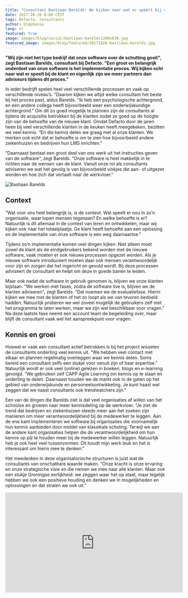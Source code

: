 ```yaml
---
title: "Consultant Bastiaan Barelds: We kijken naar wat er speelt bij de klant"
date: 2017-10-26 8:00 CEST
tags: Defacto, consultants
author: Stéphanie
lang: nl
featured: true
image: images/blog/social/bastiaan-barelds1200x630.jpg
featured_image: images/blog/featured/20171026-bastiaan-barelds.jpg
---
```


**"Wij zijn niet het type bedrijf dat onze software over de schutting gooit", zegt Bastiaan Barelds, consultant bij Defacto. “Een groot en belangrijk onderdeel van onze software is het implementatie proces. Wij kijken echt naar wat er speelt bij de klant en eigenlijk zijn we meer partners dan adviseurs tijdens dit proces."**

In ieder bedrijft spelen heel veel verschillende processen en vaak op verschillende niveau’s. “Daarom kijken we altijd welke consultant het beste bij het proces past, aldus Barelds. “Ik heb een psychologische achtergrond, en een andere collega heeft bijvoorbeeld weer een onderwijskundige achtergrond." Om dit zo goed mogelijk te plannen zijn de consultants al tijdens de acquisitie betrokken bij de klanten zodat ze goed op de hoogte zijn van de behoefte van de nieuwe klant. Omdat Defacto door de jaren heen bij veel verschillende klanten in de keuken heeft meegekeken, bezitten we veel kennis. “En die kennis delen we graag met al onze klanten. We merken ook echt dat er behoefte is om te zien hoe bijvoorbeeld andere ziekenhuizen en bedrijven hun LMS inrichten."

“Daarnaast bestaat een groot deel van ons werk uit het instructies geven van de software", zegt Barelds. “Onze software is heel makkelijk in te richten naar de wensen van de klant. Vanuit onze rol als consultants adviseren we wat het gevolg is van bijvoorbeeld vinkjes die aan- of uitgezet worden en hoe zich dat vertaalt naar de werkvloer."

![Bastiaan Barelds](/images/blog/bastiaan-barelds.jpg)

## Context

“Wat voor ons heel belangrijk is, is de context. Wat speelt er nou in zo’n organisatie, waar lopen mensen tegenaan? En welke behoefte is er? Natuurlijk is dit allemaal in de context van leren en ontwikkelen, maar wij kijken ook naar het totaalplaatje. De klant heeft behoefte aan een oplossing en de implementatie van onze software is een weg daarnaartoe."

Tijdens zo’n implementatie komen veel dingen kijken. Niet alleen moet zowel de klant als de eindgebruikers bekend worden met de nieuwe software, vaak moeten er ook nieuwe processen opgezet worden. Als je nieuwe software introduceert moeten daar ook mensen verantwoordelijk voor zijn en zorgen dat het ingericht en gevuld wordt. Bij deze processen adviseert de consultant en helpt om deze in goede banen te leiden.

Maar ook nadat de software in gebruik genomen is, blijven we onze klanten bijstaan. “We werken met fases, zodra de software live is, blijven we de klanten adviseren", zegt Barelds. “Dat noemen we de evaluatiefase. Hierin kijken we mee met de klanten of het zo loopt als we van tevoren bedoeld hadden. Natuurlijk proberen we wel zoveel mogelijk de gebruikers zelf met het programma te laten werken, maar we zijn wel beschikbaar voor vragen." Na deze laatste fase neemt een account team de begeleiding over, maar blijft de consultant vaak wel het aanspreekpunt voor vragen.

## Kennis en groei

Hoewel er vaak een consultant actief betrokken is bij het project wisselen de consultants onderling veel kennis uit. “We hebben veel contact met elkaar en plannen regelmatig overleggen waar we kennis delen. Soms bereid een consultant zelfs een stukje voor vanuit zijn of haar expertise." Natuurlijk wordt er ook veel (online) gelezen in boeken, blogs en e-learning gevolgd. “We gebruiken zelf CAPP Agile Learning om kennis op te slaan en onderling te delen. Daarnaast houden we de markt ook in de gaten op het gebied van onderwijskunde en personeelsontwikkeling. Je kunt haast wel zeggen dat we naast consultants ook trendwatchers zijn."

Een van de dingen die Barelds ziet is dat veel organisaties af willen van het schoolse en groeien naar meer kennisdeling op de werkvloer. “Je ziet de trend dat bedrijven en ziekenhuizen steeds meer aan het zoeken zijn manieren om meer verantwoordelijkheid bij de medewerker te leggen. Aan de ene kant implementeren we software bij organisaties die voornamelijk hun kennis aanbieden door middel van klassikale scholing. Terwijl we aan de andere kant organisaties helpen die de verantwoordelijkheid om hun kennis op pijl te houden meer bij de medewerker willen leggen. Natuurlijk heb je ook heel veel tussenvormen. Dit houdt mijn werk leuk en het is interessant om hierin mee te denken."

Het meedenken in deze organisatorische structuren is juist wat de consultants van onschatbare waarde maken. “Onze kracht is onze ervaring en onze strategische visie en die nemen we mee naar alle klanten. Maar ook een stukje Groningse eerlijkheid: we zeggen waar het op staat, maar tegelijk hebben we ook een positieve houding en denken we in mogelijkheden en oplossingen en dat stralen we ook uit."

<iframe width="560" height="315" src="https://www.youtube.com/embed/B2VQxfne3No" frameborder="0" allowfullscreen></iframe>
